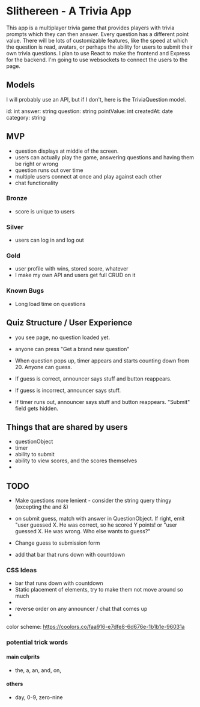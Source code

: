# Slithereen - A Trivia App

This app is a multiplayer trivia game that provides players with trivia prompts which they can then answer. Every question has a different point value. There will be lots of customizable features, like the speed at which the question is read, avatars, or perhaps the ability for users to submit their own trivia questions. I plan to use React to make the frontend and Express for the backend. I'm going to use websockets to connect the users to the page.

## Models

I will probably use an API, but if I don't, here is the TriviaQuestion model.

id: int
answer: string
question: string
pointValue: int
createdAt: date
category: string

## MVP


- question displays at middle of the screen.
- users can actually play the game, answering questions and having them be right or wrong
- question runs out over time
- multiple users connect at once and play against each other
- chat functionality

### Bronze 
- score is unique to users

### Silver
- users can log in and log out

### Gold
- user profile with wins, stored score, whatever
- I make my own API and users get full CRUD on it


### Known Bugs

- Long load time on questions

## Quiz Structure / User Experience
- you see page, no question loaded yet.
- anyone can press "Get a brand new question"
- When question pops up, timer appears and starts counting down from 20. Anyone can guess.

- If guess is correct, announcer says stuff and button reappears.
- If guess is incorrect, announcer says stuff.
- If timer runs out, announcer says stuff and button reappears. "Submit" field gets hidden.

## Things that are shared by users

- questionObject
- timer
- ability to submit
- ability to view scores, and the scores themselves
- 

## TODO

- Make questions more lenient - consider the string query thingy (excepting the and &)

- on submit guess, match with answer in QuestionObject. If right, emit "user guessed X. He was correct, so he scored Y points! or "user guessed X. He was wrong. Who else wants to guess?"


- Change guess to submission form
- add that bar that runs down with countdown


### CSS Ideas

- bar that runs down with countdown
- Static placement of elements, try to make them not move around so much
- 
- reverse order on any announcer / chat that comes up
- 

color scheme: https://coolors.co/faa916-e7dfe8-6d676e-1b1b1e-96031a

### potential trick words
#### main culprits
- the, a, an, and, on,

#### others
- day, 0-9, zero-nine